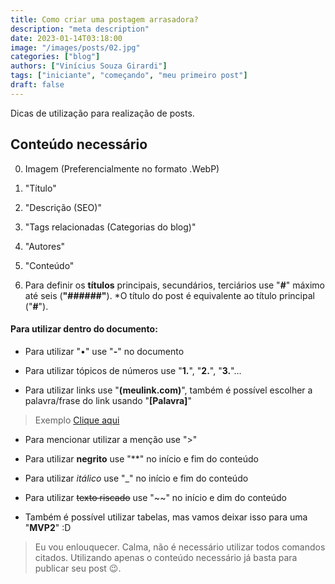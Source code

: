 ```yaml
---
title: Como criar uma postagem arrasadora?
description: "meta description"
date: 2023-01-14T03:18:00
image: "/images/posts/02.jpg"
categories: ["blog"]
authors: ["Vinícius Souza Girardi"]
tags: ["iniciante", "começando", "meu primeiro post"]
draft: false
---
```


Dicas de utilização para realização de posts.

## Conteúdo necessário

0. Imagem (Preferencialmente no formato .WebP)

1. "Título"

2. "Descrição (SEO)"

3. "Tags relacionadas (Categorias do blog)"

4. "Autores"

5. "Conteúdo"

6. Para definir os **títulos** principais, secundários, terciários use "**#**" máximo até seis (**"######"**).
*O título do post é equivalente ao título principal ("**#**").

#### Para utilizar dentro do documento:

- Para utilizar "•" use "**-**" no documento

- Para utilizar tópicos de números use "**1.**", "**2.**", "**3.**"...

- Para utilizar links use "**(meulink.com)**", também é possível escolher a palavra/frase do link usando "**[Palavra]**"

> Exemplo [Clique aqui](https://www.google.com "Ao clicar redirecionará para Google")

- Para mencionar utilizar a menção use ">"

- Para utilizar **negrito** use "**" no início e fim do conteúdo

- Para utilizar _itálico_ use "_" no início e fim do conteúdo

- Para  utilizar ~~texto riscado~~ use "~~" no início e dim do conteúdo

- Também é possível utilizar tabelas, mas vamos deixar isso para uma "__**MVP2**__" :D

> Eu vou enlouquecer. Calma, não é necessário utilizar todos comandos citados. Utilizando apenas o conteúdo necessário já basta para publicar seu post 😉.